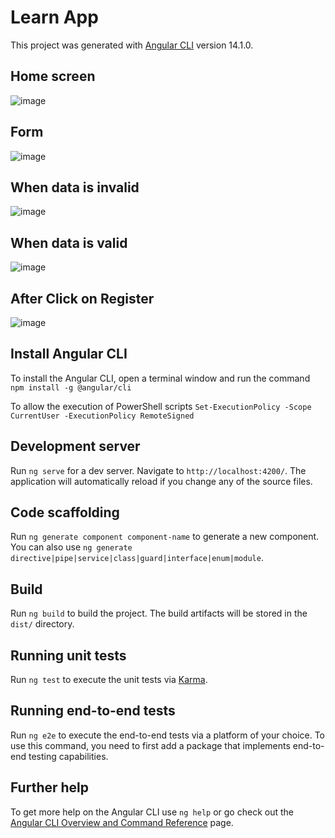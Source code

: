 # Learn App

This project was generated with [Angular CLI](https://github.com/angular/angular-cli) version 14.1.0.

## Home screen
![image](https://user-images.githubusercontent.com/53792139/181821663-5a03befd-fd49-49b2-a1da-d3c6972e16f2.png)

## Form 
![image](https://user-images.githubusercontent.com/53792139/185225253-c5b97dcf-d2e0-44ba-bb04-1baeead7c059.png)

## When data is invalid
![image](https://user-images.githubusercontent.com/53792139/185226289-d87be57e-6514-479c-ab78-5fb152caff99.png)

## When data is valid
![image](https://user-images.githubusercontent.com/53792139/185225292-5b65149b-a4f9-460e-ac2f-be5f01a4202c.png)

## After Click on Register
![image](https://user-images.githubusercontent.com/53792139/185226713-8e6f75f6-7504-4f13-b9fa-7b1a6e9b307e.png)


## Install Angular CLI

To install the Angular CLI, open a terminal window and run the command `npm install -g @angular/cli`

To allow the execution of PowerShell scripts `Set-ExecutionPolicy -Scope CurrentUser -ExecutionPolicy RemoteSigned`

## Development server

Run `ng serve` for a dev server. Navigate to `http://localhost:4200/`. The application will automatically reload if you change any of the source files.

## Code scaffolding

Run `ng generate component component-name` to generate a new component. You can also use `ng generate directive|pipe|service|class|guard|interface|enum|module`.

## Build

Run `ng build` to build the project. The build artifacts will be stored in the `dist/` directory.

## Running unit tests

Run `ng test` to execute the unit tests via [Karma](https://karma-runner.github.io).

## Running end-to-end tests

Run `ng e2e` to execute the end-to-end tests via a platform of your choice. To use this command, you need to first add a package that implements end-to-end testing capabilities.

## Further help

To get more help on the Angular CLI use `ng help` or go check out the [Angular CLI Overview and Command Reference](https://angular.io/cli) page.
